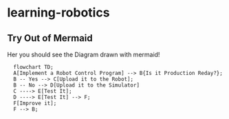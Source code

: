 # learning-robotics

## Try Out of Mermaid 

Her you should see the Diagram  drawn with mermaid!

```mermaid
  flowchart TD;
  A[Implement a Robot Control Program] --> B{Is it Production Reday?};
  B -- Yes --> C[Upload it to the Robot];
  B -- No --> D[Upload it to the Simulator]
  C ----> E[Test It];
  D ----> E[Test It] --> F;
  F[Improve it];
  F --> B;
  
```


